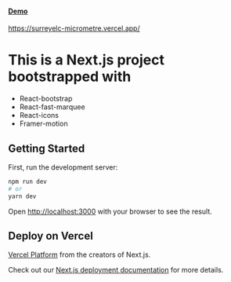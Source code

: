 
#### [Demo](https://surreyelc-micrometre.vercel.app/) 

https://surreyelc-micrometre.vercel.app/

# This is a Next.js project bootstrapped with 
-   React-bootstrap
-   React-fast-marquee
-   React-icons
-   Framer-motion


## Getting Started

First, run the development server:

```bash
npm run dev
# or
yarn dev
```

Open [http://localhost:3000](http://localhost:3000) with your browser to see the result.


## Deploy on Vercel

[Vercel Platform](https://vercel.com/new?utm_medium=default-template&filter=next.js&utm_source=create-next-app&utm_campaign=create-next-app-readme) from the creators of Next.js.

Check out our [Next.js deployment documentation](https://nextjs.org/docs/deployment) for more details.

